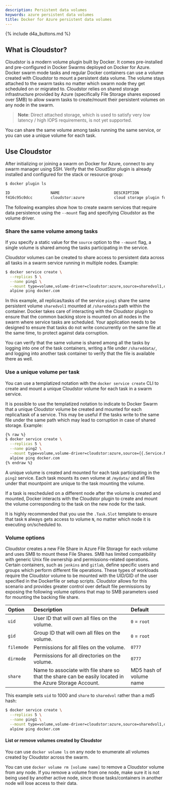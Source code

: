 ```yaml
---
description: Persistent data volumes
keywords: azure persistent data volumes
title: Docker for Azure persistent data volumes
---
```


{% include d4a_buttons.md %}

## What is Cloudstor?


Cloudstor is a modern volume plugin built by Docker. It comes pre-installed and
pre-configured in Docker Swarms deployed on Docker for Azure. Docker swarm mode
tasks and regular Docker containers can use a volume created with Cloudstor to
mount a persistent data volume. The volume stays attached to the swarm tasks no
matter which swarm node they get scheduled on or migrated to. Cloudstor relies
on shared storage infrastructure provided by Azure (specifically File Storage
shares exposed over SMB) to allow swarm tasks to create/mount their persistent
volumes on any node in the swarm.

> **Note**: Direct attached storage, which is used to satisfy very low latency /
> high IOPS requirements, is not yet supported.

You can share the same volume among tasks running the same service, or you can
use a unique volume for each task.

## Use Cloudstor

After initializing or joining a swarm on Docker for Azure, connect to any swarm
manager using SSH. Verify that the CloudStor plugin is already installed and
configured for the stack or resource group:

```bash
$ docker plugin ls

ID                  NAME                        DESCRIPTION                       ENABLED
f416c95c0dcc        cloudstor:azure             cloud storage plugin for Docker   true
```

The following examples show how to create swarm services that require data
persistence using the `--mount` flag and specifying Cloudstor as the volume
driver.

### Share the same volume among tasks

If you specify a static value for the `source` option to the `--mount` flag, a
single volume is shared among the tasks participating in the service.

Cloudstor volumes can be created to share access to persistent data across all tasks in a swarm service running in multiple nodes. Example:

```bash
$ docker service create \
  --replicas 5 \
  --name ping1 \
  --mount type=volume,volume-driver=cloudstor:azure,source=sharedvol1,destination=/shareddata \
  alpine ping docker.com
```

In this example, all replicas/tasks of the service `ping1` share the same
persistent volume `sharedvol1` mounted at `/shareddata` path within the
container. Docker takes care of interacting with the Cloudstor plugin to ensure
that the common backing store is mounted on all nodes in the swarm where service
tasks are scheduled. Your application needs to be designed to ensure that tasks
do not write concurrently on the same file at the same time, to protect against
data corruption.

You can verify that the same volume is shared among all the tasks by logging
into one of the task containers, writing a file under `/shareddata/`, and
logging into another task container to verify that the file is available there
as well.

### Use a unique volume per task

You can use a templatized notation with the `docker service create` CLI to
create and mount a unique Cloudstor volume for each task in a swarm service.

It is possible to use the templatized notation to indicate to Docker Swarm that a unique Cloudstor volume be created and mounted for each replica/task of a service. This may be useful if the tasks write to the same file under the same path which may lead to corruption in case of shared storage. Example:

```bash
{% raw %}
$ docker service create \
  --replicas 5 \
  --name ping2 \
  --mount type=volume,volume-driver=cloudstor:azure,source={{.Service.Name}}-{{.Task.Slot}}-vol,destination=/mydata \
  alpine ping docker.com
{% endraw %}
```

A unique volume is created and mounted for each task participating in the
`ping2` service. Each task mounts its own volume at `/mydata/` and all files
under that mountpoint are unique to the task mounting the volume.

If a task is rescheduled on a different node after the volume is created and
mounted, Docker interacts with the Cloudstor plugin to create and mount the
volume corresponding to the task on the new node for the task.

It is highly recommended that you use the `.Task.Slot` template to ensure that
task `N` always gets access to volume `N`, no matter which node it is executing
on/scheduled to.

### Volume options

Cloudstor creates a new File Share in Azure File Storage for each volume and
uses SMB to mount these File Shares. SMB has limited compatibility with generic
Unix file ownership and permissions-related operations. Certain containers, such
as `jenkins` and `gitlab`, define specific users and groups which perform different
file operations. These types of workloads require the Cloudstor volume to be
mounted with the UID/GID of the user specified in the Dockerfile or setup scripts. Cloudstor allows for this scenario and
provides greater control over default file permissions by exposing the following
volume options that map to SMB parameters used for mounting the backing file
share.

| Option     | Description                                                                                             | Default                 |
|:-----------|:--------------------------------------------------------------------------------------------------------|:------------------------|
| `uid`      | User ID that will own all files on the volume.                                                          | `0` = `root`            |
| `gid`      | Group ID that will own all files on the volume.                                                         | `0` = `root`            |
| `filemode` | Permissions for all files on the volume.                                                                | `0777`                  |
| `dirmode`  | Permissions for all directories on the volume.                                                          | `0777`                  |
| `share`    | Name to associate with file share so that the share can be easily located in the Azure Storage Account. | MD5 hash of volume name |

This example sets `uid` to 1000 and `share` to `sharedvol` rather than a md5 hash:

```bash
$ docker service create \
  --replicas 5 \
  --name ping1 \
  --mount type=volume,volume-driver=cloudstor:azure,source=sharedvol1,destination=/shareddata,volume-opt=uid=1000,volume-opt=share=sharedvol \
  alpine ping docker.com
```

#### List or remove volumes created by Cloudstor

You can use `docker volume ls` on any node to enumerate all volumes created by
Cloudstor across the swarm.

You can use `docker volume rm [volume name]` to remove a Cloudstor volume from
any node. If you remove a volume from one node, make sure it is not being used
by another active node, since those tasks/containers in another node will lose
access to their data.
